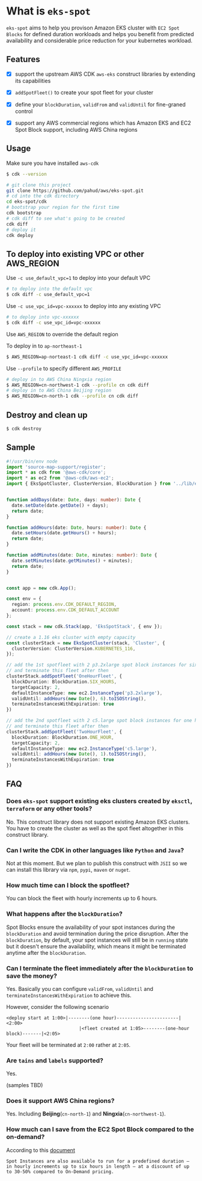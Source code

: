 # What is `eks-spot`

`eks-spot` aims to help you provison Amazon EKS cluster with `EC2 Spot Blocks` for defined duration workloads and helps you benefit from predicted availability and considerable price reduction for your kubernetes workload.


## Features

- [x] support the upstream AWS CDK `aws-eks` construct libraries by extending its capabilities
- [x] `addSpotFleet()` to create your spot fleet for your cluster
- [x] define your `blockDuration`, `validFrom` and `validUntil` for fine-graned control
- [x] support any AWS commercial regions which has Amazon EKS and EC2 Spot Block support, including AWS China regions


## Usage

Make sure you have installed `aws-cdk`

```bash
$ cdk --version
```

```bash
# git clone this project
git clone https://github.com/pahud/aws/eks-spot.git
# cd into the cdk directory
cd eks-spot/cdk
# bootstrap your region for the first time
cdk bootstrap
# cdk diff to see what's going to be created
cdk diff
# deploy it
cdk deploy
```

## To deploy into existing VPC or other AWS_REGION

Use `-c use_default_vpc=1` to deploy into your default VPC 

```bash
# to deploy into the default vpc
$ cdk diff -c use_default_vpc=1
```

Use `-c use_vpc_id=vpc-xxxxxx` to deploy into any existing VPC

```bash
# to deploy into vpc-xxxxxx
$ cdk diff -c use_vpc_id=vpc-xxxxxx
```

Use `AWS_REGION` to override the default region

To deploy in to `ap-northeast-1`

```bash
$ AWS_REGION=ap-norteast-1 cdk diff -c use_vpc_id=vpc-xxxxxx
```

Use `--profile` to specify different `AWS_PROFILE`

```bash
# deploy in to AWS China Ningxia region
$ AWS_REGION=cn-northwest-1 cdk --profile cn cdk diff 
# deploy in to AWS China Beijing region
$ AWS_REGION=cn-north-1 cdk --profile cn cdk diff 
```

## Destroy and clean up

```bash
$ cdk destroy
```


## Sample

```ts
#!/usr/bin/env node
import 'source-map-support/register';
import * as cdk from '@aws-cdk/core';
import * as ec2 from '@aws-cdk/aws-ec2';
import { EksSpotCluster, ClusterVersion, BlockDuration } from '../lib/eks-spot';


function addDays(date: Date, days: number): Date {
  date.setDate(date.getDate() + days);
  return date;
}

function addHours(date: Date, hours: number): Date {
  date.setHours(date.getHours() + hours);
  return date;
}

function addMinutes(date: Date, minutes: number): Date {
  date.setMinutes(date.getMinutes() + minutes);
  return date;
}


const app = new cdk.App();

const env = {
  region: process.env.CDK_DEFAULT_REGION,
  account: process.env.CDK_DEFAULT_ACCOUNT
};

const stack = new cdk.Stack(app, 'EksSpotStack', { env });

// create a 1.16 eks cluster with empty capacity
const clusterStack = new EksSpotCluster(stack, 'Cluster', { 
  clusterVersion: ClusterVersion.KUBERNETES_116,
});

// add the 1st spotfleet with 2 p3.2xlarge spot block instances for six hours
// and terminate this fleet after then
clusterStack.addSpotFleet('OneHourFleet', {
  blockDuration: BlockDuration.SIX_HOURS,
  targetCapacity: 2,
  defaultInstanceType: new ec2.InstanceType('p3.2xlarge'),
  validUntil: addHours(new Date(), 6).toISOString(),
  terminateInstancesWithExpiration: true
})

// add the 2nd spotfleet with 2 c5.large spot block instances for one hour
// and terminate this fleet after then
clusterStack.addSpotFleet('TwoHourFleet', {
  blockDuration: BlockDuration.ONE_HOUR,
  targetCapacity: 2,
  defaultInstanceType: new ec2.InstanceType('c5.large'),
  validUntil: addHours(new Date(), 1).toISOString(),
  terminateInstancesWithExpiration: true
})

```


## FAQ

### Does `eks-spot` support existing eks clusters created by `eksctl`, `terraform` or any other tools?
No. This construct library does not support existing Amazon EKS clusters. You have to create the cluster as well as the spot fleet altogether in this construct library.

### Can I write the CDK in other languages like `Python` and `Java`?
Not at this moment. But we plan to publish this construct with `JSII` so we can install this library via `npm`, `pypi`, `maven` or `nuget`.

### How much time can I block the spotfleet?
You can block the fleet with hourly increments up to 6 hours.

### What happens after the `blockDuration`?
Spot Blocks ensure the availability of your spot instances during the `blockDuration` and avoid termination during the price disruption. After the `blockDuration`, by default, your spot instances will still be in `running` state but it doesn't ensure the availability, which means it might be terminated anytime after the `blockDuration`.

### Can I terminate the fleet immediately after the `blockDuration` to save the money?
Yes. Basically you can configure `validFrom`, `validUntil` and `terminateInstancesWithExpiration` to achieve this. 

However, consider the following scenario

```
<deploy start at 1:00>|--------(one hour)-----------------------|<2:00>
                           |<fleet created at 1:05>--------(one-hour block)-------|<2:05>
```

Your fleet will be terminated at `2:00` rather at `2:05`.

### Are `tains` and `labels` supported?
Yes. 

(samples TBD)


### Does it support AWS China regions?
Yes. Including **Beijing**(`cn-north-1`) and **Ningxia**(`cn-northwest-1`).

### How much can I save from the EC2 Spot Block compared to the on-demand?
According to this [document](https://aws.amazon.com/ec2/spot/pricing/?nc1=h_ls)

`
Spot Instances are also available to run for a predefined duration – in hourly increments up to six hours in length – at a discount of up to 30-50% compared to On-Demand pricing.
`





